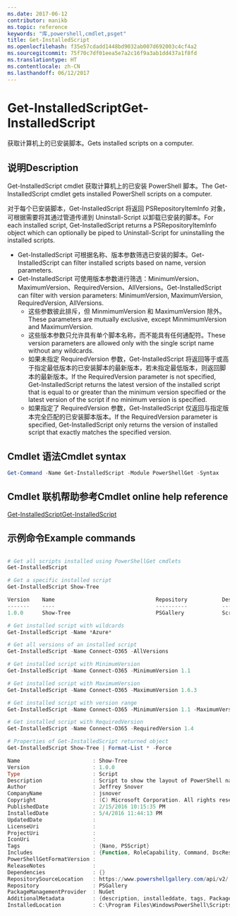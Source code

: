 ```yaml
---
ms.date: 2017-06-12
contributor: manikb
ms.topic: reference
keywords: "库,powershell,cmdlet,psget"
title: Get-InstalledScript
ms.openlocfilehash: f35e57cdadd1448bd9032ab007d692003c4cf4a2
ms.sourcegitcommit: 75f70c7df01eea5e7a2c16f9a3ab1dd437a1f8fd
ms.translationtype: HT
ms.contentlocale: zh-CN
ms.lasthandoff: 06/12/2017
---
```

# <a name="get-installedscript"></a><span data-ttu-id="1df74-103">Get-InstalledScript</span><span class="sxs-lookup"><span data-stu-id="1df74-103">Get-InstalledScript</span></span>

<span data-ttu-id="1df74-104">获取计算机上的已安装脚本。</span><span class="sxs-lookup"><span data-stu-id="1df74-104">Gets installed scripts on a computer.</span></span>

## <a name="description"></a><span data-ttu-id="1df74-105">说明</span><span class="sxs-lookup"><span data-stu-id="1df74-105">Description</span></span>

<span data-ttu-id="1df74-106">Get-InstalledScript cmdlet 获取计算机上的已安装 PowerShell 脚本。</span><span class="sxs-lookup"><span data-stu-id="1df74-106">The Get-InstalledScript cmdlet gets installed PowerShell scripts on a computer.</span></span>

<span data-ttu-id="1df74-107">对于每个已安装脚本，Get-InstalledScript 将返回 PSRepositoryItemInfo 对象，可根据需要将其通过管道传递到 Uninstall-Script 以卸载已安装的脚本。</span><span class="sxs-lookup"><span data-stu-id="1df74-107">For each installed script, Get-InstalledScript returns a PSRepositoryItemInfo object which can optionally be piped to Uninstall-Script for uninstalling the installed scripts.</span></span>

- <span data-ttu-id="1df74-108">Get-InstalledScript 可根据名称、版本参数筛选已安装的脚本。</span><span class="sxs-lookup"><span data-stu-id="1df74-108">Get-InstalledScript can filter installed scripts based on name, version parameters.</span></span>
- <span data-ttu-id="1df74-109">Get-InstalledScript 可使用版本参数进行筛选：MinimumVersion、MaximumVersion、RequiredVersion、AllVersions。</span><span class="sxs-lookup"><span data-stu-id="1df74-109">Get-InstalledScript can filter with version parameters: MinimumVersion, MaximumVersion, RequiredVersion, AllVersions.</span></span>
  - <span data-ttu-id="1df74-110">这些参数彼此排斥，但 MinmimumVersion 和 MaximumVersion 除外。</span><span class="sxs-lookup"><span data-stu-id="1df74-110">These parameters are mutually exclusive, except MinmimumVersion and MaximumVersion.</span></span>
  - <span data-ttu-id="1df74-111">这些版本参数只允许具有单个脚本名称，而不能具有任何通配符。</span><span class="sxs-lookup"><span data-stu-id="1df74-111">These version parameters are allowed only with the single script name without any wildcards.</span></span>
  - <span data-ttu-id="1df74-112">如果未指定 RequiredVersion 参数，Get-InstalledScript 将返回等于或高于指定最低版本的已安装脚本的最新版本，若未指定最低版本，则返回脚本的最新版本。</span><span class="sxs-lookup"><span data-stu-id="1df74-112">If the RequiredVersion parameter is not specified, Get-InstalledScript returns the latest version of the installed script that is equal to or greater than the minimum version specified or the latest version of the script if no minimum version is specified.</span></span> 
  - <span data-ttu-id="1df74-113">如果指定了 RequiredVersion 参数，Get-InstalledScript 仅返回与指定版本完全匹配的已安装脚本版本。</span><span class="sxs-lookup"><span data-stu-id="1df74-113">If the RequiredVersion parameter is specified, Get-InstalledScript only returns the version of installed script that exactly matches the specified version.</span></span>

## <a name="cmdlet-syntax"></a><span data-ttu-id="1df74-114">Cmdlet 语法</span><span class="sxs-lookup"><span data-stu-id="1df74-114">Cmdlet syntax</span></span>

```powershell
Get-Command -Name Get-InstalledScript -Module PowerShellGet -Syntax
```

## <a name="cmdlet-online-help-reference"></a><span data-ttu-id="1df74-115">Cmdlet 联机帮助参考</span><span class="sxs-lookup"><span data-stu-id="1df74-115">Cmdlet online help reference</span></span>

[<span data-ttu-id="1df74-116">Get-InstalledScript</span><span class="sxs-lookup"><span data-stu-id="1df74-116">Get-InstalledScript</span></span>](http://go.microsoft.com/fwlink/?LinkId=619790)

## <a name="example-commands"></a><span data-ttu-id="1df74-117">示例命令</span><span class="sxs-lookup"><span data-stu-id="1df74-117">Example commands</span></span>

```powershell

# Get all scripts installed using PowerShellGet cmdlets
Get-InstalledScript

# Get a specific installed script
Get-InstalledScript Show-Tree

Version    Name                                Repository           Description
-------    ----                                ----------           -----------
1.0.0      Show-Tree                           PSGallery            Script to show the layout of PowerShell namespaces (Tr...

# Get installed script with wildcards
Get-InstalledScript -Name *Azure*

# Get all versions of an installed script
Get-InstalledScript -Name Connect-O365 -AllVersions

# Get installed script with MinimumVersion
Get-InstalledScript -Name Connect-O365 -MinimumVersion 1.1

# Get installed script with MaximumVersion
Get-InstalledScript -Name Connect-O365 -MaximumVersion 1.6.3

# Get installed script with version range
Get-InstalledScript -Name Connect-O365 -MinimumVersion 1.1 -MaximumVersion 1.6.3

# Get installed script with RequiredVersion
Get-InstalledScript -Name Connect-O365 -RequiredVersion 1.4

# Properties of Get-InstalledScript returned object
Get-InstalledScript Show-Tree | Format-List * -Force

Name                       : Show-Tree
Version                    : 1.0.0
Type                       : Script
Description                : Script to show the layout of PowerShell namespaces (Trees) using ASCII
Author                     : Jeffrey Snover
CompanyName                : jsnover
Copyright                  : (C) Microsoft Corporation. All rights reserved.
PublishedDate              : 2/15/2016 10:15:35 PM
InstalledDate              : 5/4/2016 11:44:13 PM
UpdatedDate                :
LicenseUri                 :
ProjectUri                 :
IconUri                    :
Tags                       : {Nano, PSScript}
Includes                   : {Function, RoleCapability, Command, DscResource...}
PowerShellGetFormatVersion :
ReleaseNotes               :
Dependencies               : {}
RepositorySourceLocation   : https://www.powershellgallery.com/api/v2/
Repository                 : PSGallery
PackageManagementProvider  : NuGet
AdditionalMetadata         : {description, installeddate, tags, PackageManagementProvider...}
InstalledLocation          : C:\Program Files\WindowsPowerShell\Scripts


```

